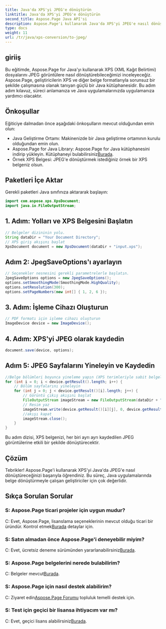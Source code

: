 ```yaml
---
title: Java'da XPS'yi JPEG'e dönüştürün
linktitle: Java'da XPS'yi JPEG'e dönüştürün
second_title: Aspose.Page Java API'si
description: Aspose.Page'i kullanarak Java'da XPS'yi JPEG'e nasıl dönüştüreceğinizi öğrenin. Sorunsuz entegrasyon için adım adım talimatlar içeren kapsamlı bir kılavuz.
type: docs
weight: 11
url: /tr/java/xps-conversion/to-jpeg/
---
```

## giriiş
Bu eğitimde, Aspose.Page for Java'yı kullanarak XPS (XML Kağıt Belirtimi) dosyalarını JPEG görüntülere nasıl dönüştürebileceğimizi inceleyeceğiz. Aspose.Page, geliştiricilerin XPS ve diğer belge formatlarıyla sorunsuz bir şekilde çalışmasına olanak tanıyan güçlü bir Java kütüphanesidir. Bu adım adım kılavuz, süreci anlamanıza ve Java uygulamalarınızda uygulamanıza yardımcı olacaktır.
## Önkoşullar
Eğiticiye dalmadan önce aşağıdaki önkoşulların mevcut olduğundan emin olun:
- Java Geliştirme Ortamı: Makinenizde bir Java geliştirme ortamının kurulu olduğundan emin olun.
-  Aspose.Page for Java Library: Aspose.Page for Java kütüphanesini indirip yükleyin. Kütüphaneyi bulabilirsiniz[Burada](https://releases.aspose.com/page/java/).
- Örnek XPS Belgesi: JPEG'e dönüştürmek istediğiniz örnek bir XPS belgeniz olsun.
## Paketleri İçe Aktar
Gerekli paketleri Java sınıfınıza aktararak başlayın:
```java
import com.aspose.xps.XpsDocument;
import java.io.FileOutputStream;
```
## 1. Adım: Yolları ve XPS Belgesini Başlatın
```java
// Belgeler dizininin yolu.
String dataDir = "Your Document Directory";
// XPS giriş akışını başlat
XpsDocument document = new XpsDocument(dataDir + "input.xps");
```
## Adım 2: JpegSaveOptions'ı ayarlayın
```java
// Seçenekler nesnesini gerekli parametrelerle başlatın.
JpegSaveOptions options = new JpegSaveOptions();
options.setSmoothingMode(SmoothingMode.HighQuality);
options.setResolution(300);
options.setPageNumbers(new int[] { 1, 2, 6 });
```
## 3. Adım: İşleme Cihazı Oluşturun
```java
// PDF formatı için işleme cihazı oluşturun
ImageDevice device = new ImageDevice();
```
## 4. Adım: XPS'yi JPEG olarak kaydedin
```java
document.save(device, options);
```
## Adım 5: JPEG Sayfalarını Yineleyin ve Kaydedin
```java
//Belge bölümleri boyunca yineleme yapın (XPS terimleriyle sabit belgeler)
for (int i = 0; i < device.getResult().length; i++) {
    // Bölüm sayfalarını yineleyin
    for (int j = 0; j < device.getResult()[i].length; j++) {
        // Görüntü çıkış akışını başlat
        FileOutputStream imageStream = new FileOutputStream(dataDir + "XPStoJPEG" + "_" + (i + 1) + "_" + (j + 1) + ".jpeg");
        // Resim yaz
        imageStream.write(device.getResult()[i][j], 0, device.getResult()[i][j].length);
        //akışı kapat
        imageStream.close();
    }
}
```
Bu adım dizisi, XPS belgenizi, her biri ayrı ayrı kaydedilen JPEG görüntülerine etkili bir şekilde dönüştürecektir.
## Çözüm
Tebrikler! Aspose.Page'i kullanarak XPS'yi Java'da JPEG'e nasıl dönüştüreceğinizi başarıyla öğrendiniz. Bu süreç, Java uygulamalarında belge dönüştürmeyle çalışan geliştiriciler için çok değerlidir.
## Sıkça Sorulan Sorular

### S: Aspose.Page ticari projeler için uygun mudur?
 C: Evet, Aspose.Page, lisanslama seçeneklerinin mevcut olduğu ticari bir üründür. Kontrol etmek[Burada](https://purchase.aspose.com/buy) detaylar için.
### S: Satın almadan önce Aspose.Page'i deneyebilir miyim?
 C: Evet, ücretsiz deneme sürümünden yararlanabilirsiniz[Burada](https://releases.aspose.com/).
### S: Aspose.Page belgelerini nerede bulabilirim?
 C: Belgeler mevcut[Burada](https://reference.aspose.com/page/java/).
### S: Aspose.Page için nasıl destek alabilirim?
 C: Ziyaret edin[Aspose.Page Forumu](https://forum.aspose.com/c/page/39) topluluk temelli destek için.
### S: Test için geçici bir lisansa ihtiyacım var mı?
 C: Evet, geçici lisans alabilirsiniz[Burada](https://purchase.aspose.com/temporary-license/).
